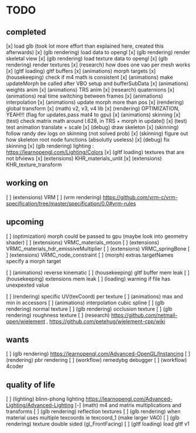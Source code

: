 # TODO



## completed
[x] load glb (took lot more effort than explained here, created this afterwards)
[x] (glb rendering) load data to opengl
[x] (glb rendering) render skeletal view
[x] (glb rendering) load texture data to opengl
[x] (glb rendering) render textures
[x] (research) how does one vao per mesh works
[x] (gltf loading) gltf buffers
[x] (animations) morph targets
[x] (housekeeping) check if m4 math is consistent
[x] (animations) make updateMorph be called after VBO setup and bufferSubData
[x] (animations) weights anim
[x] (animations) TRS anim
[x] (research) quaternions
[x] (animations) real time switching between frames
[x] (animations) interpolation 
[x] (animations) update morph more than pos
[x] (rendering) global transform
[x] (math) v2, v3, v4 lib
[x] (rendering) OPTIMIZATION, YEAH!!! (flag for updates,pass mat4 to gpu)
[x] (animations) skinning
[x] (test) check matrix math around l.628, in TRS + morph in update()
[x] (test) test animation translate + scale
[x] (debug) draw skeleton
[x] (skinning) follow randy dev logs on skinning (not solved prob)
[x] (skinning) figure out how skeleton root node functions (absolutly useless)
[x] (debug) fix skinning
[x] (glb rendering) lighting : https://learnopengl.com/Lighting/Colors
[x] (gltf loading) textures that are not bfviews
[x] (extensions) KHR_materials_unlit
[x] (extensions) KHR_texture_transform

## working on
[ ] (extensions) VRM
[ ] (vrm rendering) https://github.com/vrm-c/vrm-specification/tree/master/specification/0.0#vrm-rules


## upcoming
[ ] (optimization) morph could be passed to gpu (maybe look into geometry shader)
[ ] (extensions) VRMC_materials_mtoon
[ ] (extensions) VRMC_materials_hdr_emissiveMultiplier
[ ] (extensions) VRMC_springBone
[ ] (extensions) VRMC_node_constraint
[ ] (morph) extras.targetNames specify a morph target

[ ] (animations) reverse kinematic
[ ] (housekeeping) gltf buffer mem leak
[ ] (housekeeping) extensions mem leak
[ ] (loading) warning if file has unexpexted value

[ ] (rendering) specific UV(texCoord) per texture
[ ] (animations) max and min in accessors
[ ] (animations) interpolation cubic spline
[ ] (glb rendering) normal texture
[ ] (glb rendering) occlusion texture
[ ] (glb rendering) roughness texture
[ ] (research) https://github.com/netmail-open/wjelement , https://github.com/petehug/wjelement-cpp/wiki

## wants
[ ] (glb rendering) https://learnopengl.com/Advanced-OpenGL/Instancing
[ ] (rendering) pbr rendering
[ ] (workflow) remedybg debugger
[ ] (workflow) 4coder

## quality of life
[ ] (lighting) blinn-phong lighting https://learnopengl.com/Advanced-Lighting/Advanced-Lighting 
[-] (math) m4 and matrix multiplications and transforms
[ ] (glb rendering) reflection textures
[ ] (glb rendering) when material uses multiple texcoords ie texcoord_1 (make larger VAO)
[ ] (glb rendering) texture double sided (gl_FrontFacing)
[ ] (gltf loading) load gltf v1

